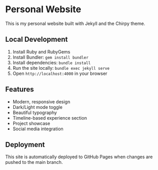 # Personal Website

This is my personal website built with Jekyll and the Chirpy theme.

## Local Development

1. Install Ruby and RubyGems
2. Install Bundler: `gem install bundler`
3. Install dependencies: `bundle install`
4. Run the site locally: `bundle exec jekyll serve`
5. Open `http://localhost:4000` in your browser

## Features

- Modern, responsive design
- Dark/Light mode toggle
- Beautiful typography
- Timeline-based experience section
- Project showcase
- Social media integration

## Deployment

This site is automatically deployed to GitHub Pages when changes are pushed to the main branch. 